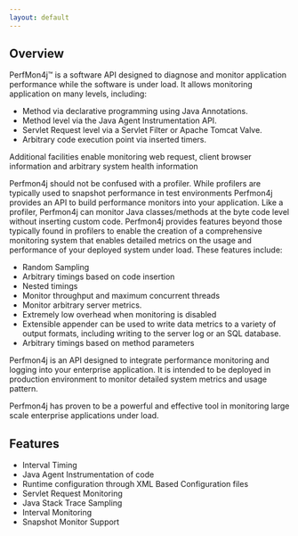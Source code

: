 ```yaml
---
layout: default
---
```


## Overview
PerfMon4j™ is a software API designed to diagnose and monitor application performance while the software is under load. It allows monitoring application on many levels, including:

* Method via declarative programming using Java Annotations.
* Method level via the Java Agent Instrumentation API.
* Servlet Request level via a Servlet Filter or Apache Tomcat Valve.
* Arbitrary code execution point via inserted timers.

Additional facilities enable monitoring web request, client browser information and arbitrary system health information

Perfmon4j should not be confused with a profiler. While profilers are typically used to snapshot performance in test environments Perfmon4j provides an API to build performance monitors into your application. Like a profiler, Perfmon4j can monitor Java classes/methods at the byte code level without inserting custom code. Perfmon4j provides features beyond those typically found in profilers to enable the creation of a comprehensive monitoring system that enables detailed metrics on the usage and performance of your deployed system under load. These features include:

* Random Sampling
* Arbitrary timings based on code insertion
* Nested timings
* Monitor throughput and maximum concurrent threads
* Monitor arbitrary server metrics.
* Extremely low overhead when monitoring is disabled
* Extensible appender can be used to write data metrics to a variety of output formats, including writing to the server log or an SQL database.
* Arbitrary timings based on method parameters

Perfmon4j is an API designed to integrate performance monitoring and logging into your enterprise application. It is intended to be deployed in production environment to monitor detailed system metrics and usage pattern.

Perfmon4j has proven to be a powerful and effective tool in monitoring large scale enterprise applications under load.

## Features

* Interval Timing
* Java Agent Instrumentation of code
* Runtime configuration through XML Based Configuration files
* Servlet Request Monitoring
* Java Stack Trace Sampling
* Interval Monitoring
* Snapshot Monitor Support

